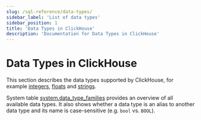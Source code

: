 ```yaml
---
slug: /sql-reference/data-types/
sidebar_label: 'List of data types'
sidebar_position: 1
title: 'Data Types in ClickHouse'
description: 'Documentation for Data Types in ClickHouse'
---
```


# Data Types in ClickHouse

This section describes the data types supported by ClickHouse, for example [integers](int-uint.md), [floats](float.md) and [strings](string.md).

System table [system.data_type_families](/operations/system-tables/data_type_families) provides an
overview of all available data types.
It also shows whether a data type is an alias to another data type and its name is case-sensitive (e.g. `bool` vs. `BOOL`).
